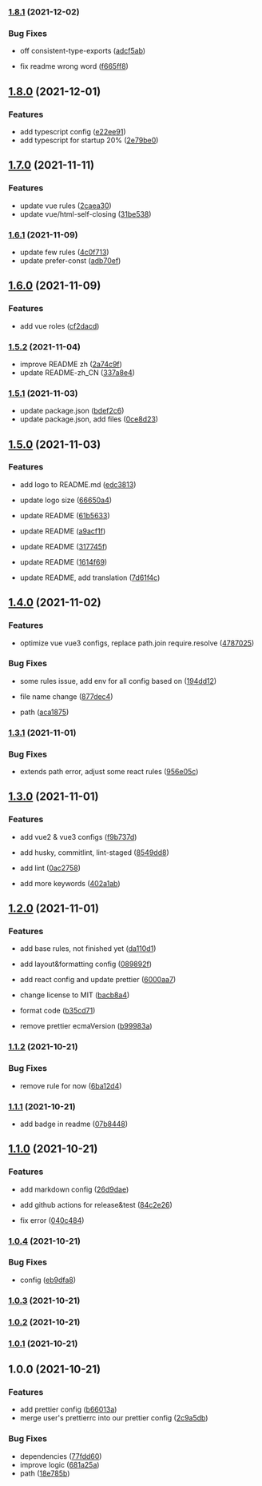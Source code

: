 ### [1.8.1](https://github.com/QhlabTeam/qhlab-eslint-plugin/compare/v1.8.0...v1.8.1) (2021-12-02)


### Bug Fixes

* off consistent-type-exports ([adcf5ab](https://github.com/QhlabTeam/qhlab-eslint-plugin/commit/adcf5ab8c2d8b9577f2d0f14b73c1d3b9e9b150c))


* fix readme wrong word ([f665ff8](https://github.com/QhlabTeam/qhlab-eslint-plugin/commit/f665ff88645e663d1e56b0677e5bf51a84ffdb74))

## [1.8.0](https://github.com/QhlabTeam/qhlab-eslint-plugin/compare/v1.7.0...v1.8.0) (2021-12-01)


### Features

* add typescript config ([e22ee91](https://github.com/QhlabTeam/qhlab-eslint-plugin/commit/e22ee91f28e03ee51e75a760f436d3e9332619b9))
* add typescript for startup 20% ([2e79be0](https://github.com/QhlabTeam/qhlab-eslint-plugin/commit/2e79be0323ad14d6ef86aef24e461c86241fbbf5))

## [1.7.0](https://github.com/QhlabTeam/qhlab-eslint-plugin/compare/v1.6.1...v1.7.0) (2021-11-11)


### Features

* update vue rules ([2caea30](https://github.com/QhlabTeam/qhlab-eslint-plugin/commit/2caea309973b8bf39f0d266ceda29a336e4a6d95))
* update vue/html-self-closing ([31be538](https://github.com/QhlabTeam/qhlab-eslint-plugin/commit/31be53826ffa4230dcd9c4ebe4725e8a25104ca0))

### [1.6.1](https://github.com/QhlabTeam/qhlab-eslint-plugin/compare/v1.6.0...v1.6.1) (2021-11-09)


* update few rules ([4c0f713](https://github.com/QhlabTeam/qhlab-eslint-plugin/commit/4c0f7135924ddc26d21e9e3ca91e4beb9b587658))
* update prefer-const ([adb70ef](https://github.com/QhlabTeam/qhlab-eslint-plugin/commit/adb70ef89237f267db987cb8eb459ace74b09429))

## [1.6.0](https://github.com/QhlabTeam/qhlab-eslint-plugin/compare/v1.5.2...v1.6.0) (2021-11-09)


### Features

* add vue roles ([cf2dacd](https://github.com/QhlabTeam/qhlab-eslint-plugin/commit/cf2dacd8f386cc170c69e2a1813a367c3dcbde37))

### [1.5.2](https://github.com/QhlabTeam/qhlab-eslint-plugin/compare/v1.5.1...v1.5.2) (2021-11-04)


* improve README zh ([2a74c9f](https://github.com/QhlabTeam/qhlab-eslint-plugin/commit/2a74c9fde75c55200995fb0ccd0be724af78bc3b))
* update README-zh_CN ([337a8e4](https://github.com/QhlabTeam/qhlab-eslint-plugin/commit/337a8e4254cf1446e45e78cd1ddcc84478348f28))

### [1.5.1](https://github.com/QhlabTeam/qhlab-eslint-plugin/compare/v1.5.0...v1.5.1) (2021-11-03)


* update package.json ([bdef2c6](https://github.com/QhlabTeam/qhlab-eslint-plugin/commit/bdef2c67aeac8135f368faf75d26fd0198416f87))
* update package.json, add files ([0ce8d23](https://github.com/QhlabTeam/qhlab-eslint-plugin/commit/0ce8d23922bae7fcef1825030338c8d5ef0d0e52))

## [1.5.0](https://github.com/iamyoki/qhlab-eslint-plugin/compare/v1.4.0...v1.5.0) (2021-11-03)


### Features

* add logo to README.md ([edc3813](https://github.com/iamyoki/qhlab-eslint-plugin/commit/edc381391846964eaba2a7d5c7a8462a3e40d364))


* update logo size ([66650a4](https://github.com/iamyoki/qhlab-eslint-plugin/commit/66650a4530b8b4fb25bedf0b6a1416a44ac9d2a3))
* update README ([61b5633](https://github.com/iamyoki/qhlab-eslint-plugin/commit/61b5633dddf2264bde56f985f3f98a90ff475280))
* update README ([a9acf1f](https://github.com/iamyoki/qhlab-eslint-plugin/commit/a9acf1f4c025c97066ab8da2c368a24118d921fb))
* update README ([317745f](https://github.com/iamyoki/qhlab-eslint-plugin/commit/317745f0f8da84a842782efa3253d8115fe6fc4d))
* update README ([1614f69](https://github.com/iamyoki/qhlab-eslint-plugin/commit/1614f69a4123da7dedf801d5a2a352ac289a5d30))
* update README, add translation ([7d61f4c](https://github.com/iamyoki/qhlab-eslint-plugin/commit/7d61f4cc954bd31dd58135fa5393ed5cc9305e2e))

## [1.4.0](https://github.com/iamyoki/qhlab-eslint-plugin/compare/v1.3.1...v1.4.0) (2021-11-02)


### Features

* optimize vue vue3 configs, replace path.join require.resolve ([4787025](https://github.com/iamyoki/qhlab-eslint-plugin/commit/47870250d34f739b7e10232fab9dc1d74b14c4f0))


### Bug Fixes

* some rules issue, add env for all config based on ([194dd12](https://github.com/iamyoki/qhlab-eslint-plugin/commit/194dd12bd24d391346d3b51cc273c21f74590f49))


* file name change ([877dec4](https://github.com/iamyoki/qhlab-eslint-plugin/commit/877dec42da07ef736fbe1e4c400adae67fe4849f))
* path ([aca1875](https://github.com/iamyoki/qhlab-eslint-plugin/commit/aca1875dd6c5a92681766601415df69e92c1e260))

### [1.3.1](https://github.com/iamyoki/qhlab-eslint-plugin/compare/v1.3.0...v1.3.1) (2021-11-01)


### Bug Fixes

* extends path error, adjust some react rules ([956e05c](https://github.com/iamyoki/qhlab-eslint-plugin/commit/956e05ca05980b2e6d005efc80e9537ac493c22c))

## [1.3.0](https://github.com/iamyoki/qhlab-eslint-plugin/compare/v1.2.0...v1.3.0) (2021-11-01)


### Features

* add vue2 & vue3 configs ([f9b737d](https://github.com/iamyoki/qhlab-eslint-plugin/commit/f9b737d01e6b0b52eba26e6bc05f5712f61c6446))


* add husky, commitlint, lint-staged ([8549dd8](https://github.com/iamyoki/qhlab-eslint-plugin/commit/8549dd8c01bd6094f186af990b65ff58a47939c4))
* add lint ([0ac2758](https://github.com/iamyoki/qhlab-eslint-plugin/commit/0ac27587e7f920b636e2ecb5ae6841dd08062235))
* add more keywords ([402a1ab](https://github.com/iamyoki/qhlab-eslint-plugin/commit/402a1ab49f04af3886ce15e165657f0507ce01a8))

## [1.2.0](https://github.com/iamyoki/qhlab-eslint-plugin/compare/v1.1.2...v1.2.0) (2021-11-01)


### Features

* add base rules, not finished yet ([da110d1](https://github.com/iamyoki/qhlab-eslint-plugin/commit/da110d1d108bb557a252900ecf87d232c6566c60))
* add layout&formatting config ([089892f](https://github.com/iamyoki/qhlab-eslint-plugin/commit/089892f7cdaa0db91eb7bffc9e758e27ef7e4a17))
* add react config and update prettier ([6000aa7](https://github.com/iamyoki/qhlab-eslint-plugin/commit/6000aa79455c48f722d13c63466f67317460473b))


* change license to MIT ([bacb8a4](https://github.com/iamyoki/qhlab-eslint-plugin/commit/bacb8a42da1fa91ff67abbadef56d062b55f7ccf))
* format code ([b35cd71](https://github.com/iamyoki/qhlab-eslint-plugin/commit/b35cd710f739d26e3179b292da7db3d1f5f6b98d))
* remove prettier ecmaVersion ([b99983a](https://github.com/iamyoki/qhlab-eslint-plugin/commit/b99983a8529b2f83155b76743d9abb3aa8995f4a))

### [1.1.2](https://github.com/iamyoki/qhlab-eslint-plugin/compare/v1.1.1...v1.1.2) (2021-10-21)


### Bug Fixes

* remove rule for now ([6ba12d4](https://github.com/iamyoki/qhlab-eslint-plugin/commit/6ba12d49f10644ecd44e24b84d2495300da6047d))

### [1.1.1](https://github.com/iamyoki/qhlab-eslint-plugin/compare/v1.1.0...v1.1.1) (2021-10-21)


* add badge in readme ([07b8448](https://github.com/iamyoki/qhlab-eslint-plugin/commit/07b8448f2e72ee200b7e11fe8f28fd2495085655))

## [1.1.0](https://github.com/iamyoki/qhlab-eslint-plugin/compare/v1.0.4...v1.1.0) (2021-10-21)


### Features

* add markdown config ([26d9dae](https://github.com/iamyoki/qhlab-eslint-plugin/commit/26d9daea5a14d0899cd38fb7e4ffb436f3aedcea))


* add github actions for release&test ([84c2e26](https://github.com/iamyoki/qhlab-eslint-plugin/commit/84c2e266911abbef5ccc0d526a8dc4b332b08a2c))
* fix error ([040c484](https://github.com/iamyoki/qhlab-eslint-plugin/commit/040c48467be9b97c6354fb55db971f82b58cfb9b))

### [1.0.4](https://github.com/iamyoki/qhlab-eslint-plugin/compare/v1.0.3...v1.0.4) (2021-10-21)


### Bug Fixes

* config ([eb9dfa8](https://github.com/iamyoki/qhlab-eslint-plugin/commit/eb9dfa8ae7db425a3213345c928bb17c6da2273e))

### [1.0.3](https://github.com/iamyoki/qhlab-eslint-plugin/compare/v1.0.2...v1.0.3) (2021-10-21)

### [1.0.2](https://github.com/iamyoki/qhlab-eslint-plugin/compare/v1.0.1...v1.0.2) (2021-10-21)

### [1.0.1](https://github.com/iamyoki/qhlab-eslint-plugin/compare/v1.0.0...v1.0.1) (2021-10-21)

## 1.0.0 (2021-10-21)


### Features

* add prettier config ([b66013a](https://github.com/iamyoki/qhlab-eslint-plugin/commit/b66013a233565eaed6b66b1f0fe287371424db2c))
* merge user's prettierrc into our prettier config ([2c9a5db](https://github.com/iamyoki/qhlab-eslint-plugin/commit/2c9a5db15aeb5589cf387eb13ca401b0e4c0a03b))


### Bug Fixes

* dependencies ([77fdd60](https://github.com/iamyoki/qhlab-eslint-plugin/commit/77fdd60562df170d8bd9874d9bddd02e55337a01))
* improve logic ([681a25a](https://github.com/iamyoki/qhlab-eslint-plugin/commit/681a25a9671fd97f3aafb053ac4f53810a9a85da))
* path ([18e785b](https://github.com/iamyoki/qhlab-eslint-plugin/commit/18e785b394988a1ea5a33cafd892ab482464821f))
